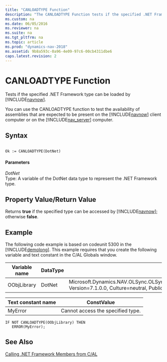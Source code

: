 ```yaml
---
title: "CANLOADTYPE Function"
description: "The CANLOADTYPE Function tests if the specified .NET Framework type can be loaded by Dynamics NAV."
ms.custom: na
ms.date: 06/05/2016
ms.reviewer: na
ms.suite: na
ms.tgt_pltfrm: na
ms.topic: article
ms.prod: "dynamics-nav-2018"
ms.assetid: 9b8a593c-0a96-4e09-97c6-00cb4311dbe6
caps.latest.revision: 2
---
```

# CANLOADTYPE Function
Tests if the specified .NET Framework type can be loaded by [!INCLUDE[navnow](includes/navnow_md.md)].  

 You can use the CANLOADTYPE function to test the availability of assemblies that are expected to be present on the [!INCLUDE[navnow](includes/navnow_md.md)] client computer or on the [!INCLUDE[nav_server](includes/nav_server_md.md)] computer.  

## Syntax  

```  

Ok := CANLOADTYPE(DotNet)  
```  

#### Parameters  
 *DotNet*  
 Type: A variable of the DotNet data type to represent the .NET Framework type.  

## Property Value/Return Value  
 Returns **true** if the specified type can be accessed by [!INCLUDE[navnow](includes/navnow_md.md)]; otherwise **false**.  

## Example  
 The following code example is based on codeunit 5300 in the [!INCLUDE[demolong](includes/demolong_md.md)]. This example requires that you create the following variable and text constant in the C/AL Globals window.  

|Variable name|DataType|Subtype|  
|-------------------|--------------|-------------|  
|OObjLibrary|DotNet|Microsoft.Dynamics.NAV.OLSync.OLSyncSupplier.OutlookObjectLibrary.'Microsoft.Dynamics.NAV.OLSync.OLSyncSupplier, Version=7.1.0.0, Culture=neutral, PublicKeyToken=31bf3856ad364e35'|  

|Text constant name|ConstValue|  
|------------------------|----------------|  
|MyError|Cannot access the specified type.|  

```  
IF NOT CANLOADTYPE(OObjLibrary) THEN  
   ERROR(MyError);  
```  

## See Also  
 [Calling .NET Framework Members from C/AL](Calling-.NET-Framework-Members-from-C-AL.md)
